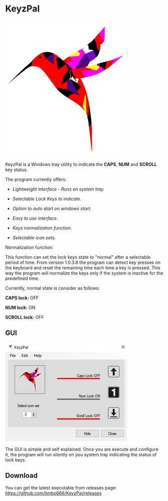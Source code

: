 # **KeyzPal**
![alt text](https://raw.githubusercontent.com/limbo666/KeyzPal/master/Resources/KeyzPal.png)

KeyzPal is a Windows tray utility to indicate the **CAPS**, **NUM** and **SCROLL** key status. 



The program currently offers:

- *Lightweight interface - Runs on system tray.*

- *Selectable Lock Keys to indicate.*

- *Option to auto start on windows start.*

- *Easy to use interface.*

- *Keys normalization function.*

- *Selectable icon sets.*  

  

Normalization function: 

This function can set the lock keys state to "normal" after a selectable period of time. From version 1.0.3.8 the program can detect key presses on the keyboard and reset the remaining time each time a key is pressed. This way the program will normalize the keys only if the system is inactive for the predefined time. 

Currently, normal state is consider as follows: 

**CAPS lock:** OFF

**NUM lock:** ON

**SCROLL lock:** OFF

## GUI

![](https://github.com/limbo666/KeyzPal/blob/master/additional_files/gui_1.png?raw=true)

The GUI is simple and self explained. Once you are execute and configure it, the program will run silently on you system tray indicating the status of lock keys.

## Download 

You can get the latest executable from releases page: https://github.com/limbo666/KeyzPal/releases